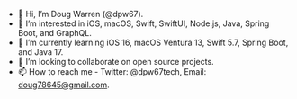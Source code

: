 - 👋 Hi, I’m Doug Warren (@dpw67).
- 👀 I’m interested in iOS, macOS, Swift, SwiftUI, Node.js, Java, Spring Boot, and GraphQL.
- 🌱 I’m currently learning iOS 16, macOS Ventura 13, Swift 5.7, Spring Boot, and Java 17.
- 💞️ I’m looking to collaborate on open source projects.
- 📫 How to reach me - Twitter: @dpw67tech, Email: doug78645@gmail.com. 

<!---
dpw67/dpw67 is a ✨ special ✨ repository because its `README.md` (this file) appears on your GitHub profile.
You can click the Preview link to take a look at your changes.
--->
